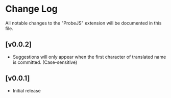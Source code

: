 # Change Log

All notable changes to the "ProbeJS" extension will be documented in this file.

## [v0.0.2]

- Suggestions will only appear when the first character of translated name is committed. (Case-sensitive)

## [v0.0.1]

- Initial release
